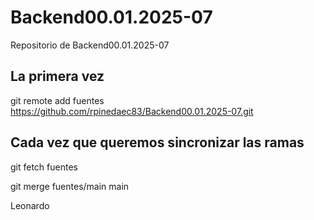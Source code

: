 # Backend00.01.2025-07
Repositorio de Backend00.01.2025-07


## La primera vez

git remote add fuentes https://github.com/rpinedaec83/Backend00.01.2025-07.git

## Cada vez que queremos sincronizar las ramas

git fetch fuentes

git merge fuentes/main main





Leonardo